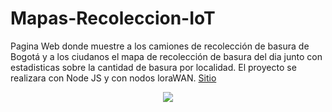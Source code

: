 # Mapas-Recoleccion-IoT
Pagina Web donde muestre a los camiones de recolección de basura de Bogotá y a los ciudanos el mapa de recolección de basura del dia junto con estadisticas sobre la cantidad de basura por localidad. El proyecto se realizara con Node JS y con nodos loraWAN.
[Sitio](https://ritaportal.udistrital.edu.co:10280/)

<p align="center">
  <img src="https://raw.githubusercontent.com/nickdpz/Mapas-Recoleccion-IoT/master/public/images/LimpoRutas.gif">
</p>
